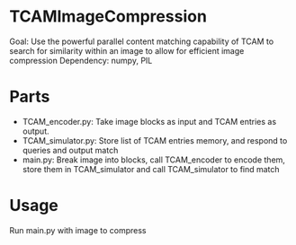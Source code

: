 # TCAMImageCompression
Goal: Use the powerful parallel content matching capability of TCAM to search for similarity within an image to allow for efficient image compression
Dependency: numpy, PIL

# Parts
+ TCAM_encoder.py: Take image blocks as input and TCAM entries as output.
+ TCAM_simulator.py: Store list of TCAM entries memory, and respond to queries and output match
+ main.py: Break image into blocks, call TCAM_encoder to encode them, store them in TCAM_simulator and call TCAM_simulator to find match

# Usage
Run main.py with image to compress
